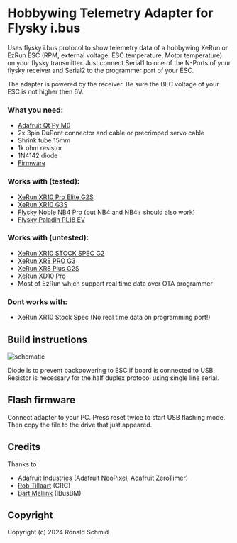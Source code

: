 # Hobbywing Telemetry Adapter for Flysky i.bus

Uses flysky i.bus protocol to show telemetry data of a hobbywing XeRun or EzRun ESC (RPM, external voltage, ESC temperature, Motor temperature) on your flysky transmitter. Just connect Serial1 to one of the N-Ports of your flysky receiver and Serial2 to the programmer port of your ESC.

The adapter is powered by the receiver. Be sure the BEC voltage of your ESC is not higher then 6V.

 
### What you need:

* [Adafruit Qt Py M0](https://www.adafruit.com/product/4600)
* 2x 3pin DuPont connector and cable or precrimped servo cable
* Shrink tube 15mm
* 1k ohm resistor
* 1N4142 diode
* [Firmware](https://github.com/PotatoNukeMk1/IBUSTelemetryAdapter/releases)


### Works with (tested):

* [XeRun XR10 Pro Elite G2S](https://www.hobbywing.com/en/products/xerun-xr10-pro-g2s39.html)
* [XeRun XR10 G3S](https://www.hobbywing.com/en/products/xerunxr1-justockg3s.html)
* [Flysky Noble NB4 Pro](https://www.flysky-cn.com/noble-pro-description-2) (but NB4 and NB4+ should also work)
* [Flysky Paladin PL18 EV](https://www.flysky-cn.com/paladin-evdescription)


### Works with (untested):

* [XeRun XR10 STOCK SPEC G2](https://www.hobbywing.com/en/products/xerunxr10stockspecg2.html)
* [XeRun XR8 PRO G3](https://www.hobbywing.com/en/products/xerun-xr8-pro-g3282.html)
* [XeRun XR8 Plus G2S](https://www.hobbywing.com/en/products/xerun-xr8-plus-g2s40.html)
* [XeRun XD10 Pro](https://www.hobbywing.com/en/products/xerun-xd10-pro41.html)
* Most of EzRun which support real time data over OTA programmer


### Dont works with:

* XeRun XR10 Stock Spec (No real time data on programming port!)


## Build instructions

![schematic](https://github.com/user-attachments/assets/3263b8b1-3788-4ecf-833a-0b9eef1b962b)

Diode is to prevent backpowering to ESC if board is connected to USB.
Resistor is necessary for the half duplex protocol using single line serial.


## Flash firmware

Connect adapter to your PC. Press reset twice to start USB flashing mode. Then copy the file to the drive that just appeared.


## Credits

Thanks to
* [Adafruit Industries](https://github.com/adafruit/) (Adafruit NeoPixel, Adafruit ZeroTimer)
* [Rob Tillaart](https://github.com/robtillaart/) (CRC)
* [Bart Mellink](https://github.com/bmellink/) (IBusBM)


## Copyright

Copyright (c) 2024 Ronald Schmid
